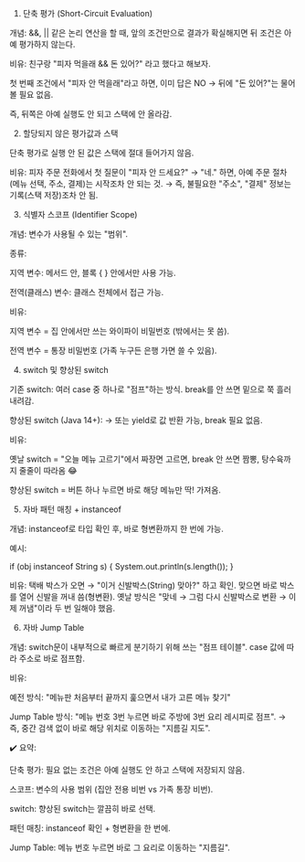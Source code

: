 1. 단축 평가 (Short-Circuit Evaluation)

개념: &&, || 같은 논리 연산을 할 때, 앞의 조건만으로 결과가 확실해지면 뒤 조건은 아예 평가하지 않는다.

비유: 친구랑 "피자 먹을래 && 돈 있어?" 라고 했다고 해보자.

첫 번째 조건에서 "피자 안 먹을래"라고 하면, 이미 답은 NO → 뒤에 "돈 있어?"는 물어볼 필요 없음.

즉, 뒤쪽은 아예 실행도 안 되고 스택에 안 올라감.

2. 할당되지 않은 평가값과 스택

단축 평가로 실행 안 된 값은 스택에 절대 들어가지 않음.

비유: 피자 주문 전화에서 첫 질문이 "피자 안 드세요?" → "네." 하면, 아예 주문 절차(메뉴 선택, 주소, 결제)는 시작조차 안 되는 것.
→ 즉, 불필요한 "주소", "결제" 정보는 기록(스택 저장)조차 안 됨.

3. 식별자 스코프 (Identifier Scope)

개념: 변수가 사용될 수 있는 "범위".

종류:

지역 변수: 메서드 안, 블록 { } 안에서만 사용 가능.

전역(클래스) 변수: 클래스 전체에서 접근 가능.

비유:

지역 변수 = 집 안에서만 쓰는 와이파이 비밀번호 (밖에서는 못 씀).

전역 변수 = 통장 비밀번호 (가족 누구든 은행 가면 쓸 수 있음).

4. switch 및 향상된 switch

기존 switch: 여러 case 중 하나로 "점프"하는 방식. break를 안 쓰면 밑으로 쭉 흘러내려감.

향상된 switch (Java 14+): -> 또는 yield로 값 반환 가능, break 필요 없음.

비유:

옛날 switch = "오늘 메뉴 고르기"에서 짜장면 고르면, break 안 쓰면 짬뽕, 탕수육까지 줄줄이 따라옴 😂

향상된 switch = 버튼 하나 누르면 바로 해당 메뉴만 딱! 가져옴.

5. 자바 패턴 매칭 + instanceof

개념: instanceof로 타입 확인 후, 바로 형변환까지 한 번에 가능.

예시:

if (obj instanceof String s) {
    System.out.println(s.length());
}


비유: 택배 박스가 오면 → "이거 신발박스(String) 맞아?" 하고 확인.
맞으면 바로 박스를 열어 신발을 꺼내 씀(형변환).
옛날 방식은 "맞네 → 그럼 다시 신발박스로 변환 → 이제 꺼냄"이라 두 번 일해야 했음.

6. 자바 Jump Table

개념: switch문이 내부적으로 빠르게 분기하기 위해 쓰는 "점프 테이블". case 값에 따라 주소로 바로 점프함.

비유:

예전 방식: "메뉴판 처음부터 끝까지 훑으면서 내가 고른 메뉴 찾기"

Jump Table 방식: "메뉴 번호 3번 누르면 바로 주방에 3번 요리 레시피로 점프".
→ 즉, 중간 검색 없이 바로 해당 위치로 이동하는 "지름길 지도".

✔️ 요약:

단축 평가: 필요 없는 조건은 아예 실행도 안 하고 스택에 저장되지 않음.

스코프: 변수의 사용 범위 (집안 전용 비번 vs 가족 통장 비번).

switch: 향상된 switch는 깔끔히 바로 선택.

패턴 매칭: instanceof 확인 + 형변환을 한 번에.

Jump Table: 메뉴 번호 누르면 바로 그 요리로 이동하는 "지름길".